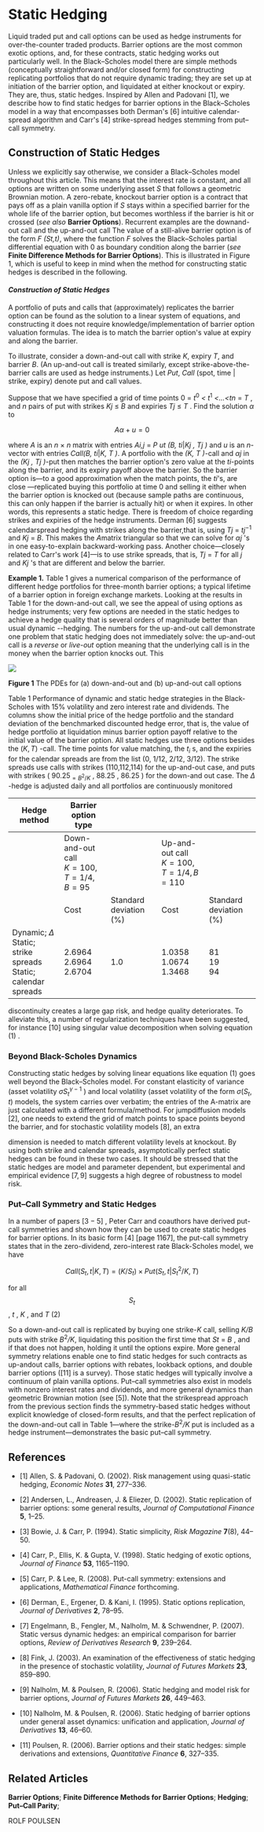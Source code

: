 # **Static Hedging**

Liquid traded put and call options can be used as hedge instruments for over-the-counter traded products. Barrier options are the most common exotic options, and, for these contracts, static hedging works out particularly well. In the Black–Scholes model there are simple methods (conceptually straightforward and/or closed form) for constructing replicating portfolios that do not require dynamic trading; they are set up at initiation of the barrier option, and liquidated at either knockout or expiry. They are, thus, static hedges. Inspired by Allen and Padovani [1], we describe how to find static hedges for barrier options in the Black–Scholes model in a way that encompasses both Derman's [6] intuitive calendar-spread algorithm and Carr's [4] strike-spread hedges stemming from put–call symmetry.

## **Construction of Static Hedges**

Unless we explicitly say otherwise, we consider a Black–Scholes model throughout this article. This means that the interest rate is constant, and all options are written on some underlying asset *S* that follows a geometric Brownian motion. A zero-rebate, knockout barrier option is a contract that pays off as a plain vanilla option if *S* stays within a specified barrier for the whole life of the barrier option, but becomes worthless if the barrier is hit or crossed (*see also* **Barrier Options**). Recurrent examples are the downand-out call and the up-and-out call The value of a still-alive barrier option is of the form *F (St,t)*, where the function *F* solves the Black–Scholes partial differential equation with 0 as boundary condition along the barrier (*see* **Finite Difference Methods for Barrier Options**). This is illustrated in Figure 1, which is useful to keep in mind when the method for constructing static hedges is described in the following.

#### *Construction of Static Hedges*

A portfolio of puts and calls that (approximately) replicates the barrier option can be found as the solution to a linear system of equations, and constructing it does not require knowledge/implementation of barrier option valuation formulas. The idea is to match the barrier option's value at expiry and along the barrier.

To illustrate, consider a down-and-out call with strike *K*, expiry *T*, and barrier *B*. (An up-and-out call is treated similarly, except strike-above-the-barrier calls are used as hedge instruments.) Let *Put*, *Call* (spot, time | strike, expiry) denote put and call values.

Suppose that we have specified a grid of time points 0 = *t*<sup>0</sup> *< t*<sup>1</sup> *<...<tn* = *T* , and *n* pairs of put with strikes *Kj* ≤ *B* and expiries *Tj* ≤ *T* . Find the solution *α* to

$$A\alpha + u = 0 \tag{1}$$

where *A* is an *n* × *n* matrix with entries *Ai,j* = *P ut (B, ti*|*Kj , Tj )* and *u* is an *n*-vector with entries *Call(B, ti*|*K, T )*. A portfolio with the *(K, T )*-call and *αj* in the *(Kj , Tj )*-put then matches the barrier option's zero value at the *ti*-points along the barrier, and its expiry payoff above the barrier. So the barrier option is—to a good approximation when the match points, the *ti*'s, are close —replicated buying this portfolio at time 0 and selling it either when the barrier option is knocked out (because sample paths are continuous, this can only happen if the barrier is actually hit) or when it expires. In other words, this represents a static hedge. There is freedom of choice regarding strikes and expiries of the hedge instruments. Derman [6] suggests calendarspread hedging with strikes along the barrier,that is, using *Tj* = *tj*<sup>−</sup><sup>1</sup> and *Kj* = *B*. This makes the *A*matrix triangular so that we can solve for *αj* 's in one easy-to-explain backward-working pass. Another choice—closely related to Carr's work [4]—is to use strike spreads, that is, *Tj* = *T* for all *j* and *Kj* 's that are different and below the barrier.

**Example 1.** Table 1 gives a numerical comparison of the performance of different hedge portfolios for three-month barrier options; a typical lifetime of a barrier option in foreign exchange markets. Looking at the results in Table 1 for the down-and-out call, we see the appeal of using options as hedge instruments; very few options are needed in the static hedges to achieve a hedge quality that is several orders of magnitude better than usual dynamic *-*-hedging. The numbers for the up-and-out call demonstrate one problem that static hedging does not immediately solve: the up-and-out call is a *reverse* or *live-out* option meaning that the underlying call is in the money when the barrier option knocks out. This

![](_page_1_Figure_1.jpeg)

**Figure 1** The PDEs for (a) down-and-out and (b) up-and-out call options

Table 1 Performance of dynamic and static hedge strategies in the Black-Scholes with 15% volatility and zero interest rate and dividends. The columns show the initial price of the hedge portfolio and the standard deviation of the benchmarked discounted hedge error, that is, the value of hedge portfolio at liquidation minus barrier option payoff relative to the initial value of the barrier option. All static hedges use three options besides the  $(K, T)$ -call. The time points for value matching, the  $t_i$ s, and the expiries for the calendar spreads are from the list (0, 1/12, 2/12, 3/12). The strike spreads use calls with strikes (110,112,114) for the up-and-out case, and puts with strikes ( $90.25_{=B^2/K}$ ,  $88.25$ ,  $86.25$ ) for the down-and out case. The  $\Delta$ -hedge is adjusted daily and all portfolios are continuously monitored

| Hedge method                                                            | Barrier option type                             |                        |                                                |                        |
|-------------------------------------------------------------------------|-------------------------------------------------|------------------------|------------------------------------------------|------------------------|
|                                                                         | Down-and-out call<br>$K = 100, T = 1/4, B = 95$ |                        | Up-and-out call<br>$K = 100, T = 1/4, B = 110$ |                        |
|                                                                         | Cost                                            | Standard deviation (%) | Cost                                           | Standard deviation (%) |
| Dynamic; $\Delta$<br>Static; strike spreads<br>Static; calendar spreads | 2.6964<br>2.6964<br>2.6704                      | 1.0                    | 1.0358<br>1.0674<br>1.3468                     | 81<br>19<br>94         |

discontinuity creates a large gap risk, and hedge quality deteriorates. To alleviate this, a number of regularization techniques have been suggested, for instance [10] using singular value decomposition when solving equation  $(1)$ .

### Beyond Black-Scholes Dynamics

Constructing static hedges by solving linear equations like equation (1) goes well beyond the Black–Scholes model. For constant elasticity of variance (asset volatility  $\sigma S_t^{\gamma-1}$ ) and local volatility (asset volatility of the form  $\sigma(S_t, t)$  models, the system carries over verbatim; the entries of the A-matrix are just calculated with a different formula/method. For jumpdiffusion models [2], one needs to extend the grid of match points to space points beyond the barrier, and for stochastic volatility models [8], an extra

dimension is needed to match different volatility levels at knockout. By using both strike and calendar spreads, asymptotically perfect static hedges can be found in these two cases. It should be stressed that the static hedges are model and parameter dependent, but experimental and empirical evidence  $[7, 9]$  suggests a high degree of robustness to model risk.

### **Put–Call Symmetry and Static Hedges**

In a number of papers  $[3-5]$ , Peter Carr and coauthors have derived put-call symmetries and shown how they can be used to create static hedges for barrier options. In its basic form [4] [page 1167], the put-call symmetry states that in the zero-dividend, zero-interest rate Black-Scholes model, we have

$$Call(S_t, t|K, T) = (K/S_t) \times Put(S_t, t|S_t^2/K, T)$$

for all 
$$S_t$$
,  $t$ ,  $K$ , and  $T$  (2)

So a down-and-out call is replicated by buying one strike-*K* call, selling *K/B* puts with strike *B*<sup>2</sup>*/K*, liquidating this position the first time that *St* = *B* , and if that does not happen, holding it until the options expire. More general symmetry relations enable one to find static hedges for such contracts as up-andout calls, barrier options with rebates, lookback options, and double barrier options ([11] is a survey). Those static hedges will typically involve a continuum of plain vanilla options. Put–call symmetries also exist in models with nonzero interest rates and dividends, and more general dynamics than geometric Brownian motion (see [5]). Note that the strikespread approach from the previous section finds the symmetry-based static hedges without explicit knowledge of closed-form results, and that the perfect replication of the down-and-out call in Table 1—where the strike-*B*<sup>2</sup>*/K* put is included as a hedge instrument—demonstrates the basic put–call symmetry.

## **References**

- [1] Allen, S. & Padovani, O. (2002). Risk management using quasi-static hedging, *Economic Notes* **31**, 277–336.
- [2] Andersen, L., Andreasen, J. & Eliezer, D. (2002). Static replication of barrier options: some general results, *Journal of Computational Finance* **5**, 1–25.

- [3] Bowie, J. & Carr, P. (1994). Static simplicity, *Risk Magazine* **7**(8), 44–50.
- [4] Carr, P., Ellis, K. & Gupta, V. (1998). Static hedging of exotic options, *Journal of Finance* **53**, 1165–1190.
- [5] Carr, P. & Lee, R. (2008). Put-call symmetry: extensions and applications, *Mathematical Finance* forthcoming.
- [6] Derman, E., Ergener, D. & Kani, I. (1995). Static options replication, *Journal of Derivatives* **2**, 78–95.
- [7] Engelmann, B., Fengler, M., Nalholm, M. & Schwendner, P. (2007). Static versus dynamic hedges: an empirical comparison for barrier options, *Review of Derivatives Research* **9**, 239–264.
- [8] Fink, J. (2003). An examination of the effectiveness of static hedging in the presence of stochastic volatility, *Journal of Futures Markets* **23**, 859–890.
- [9] Nalholm, M. & Poulsen, R. (2006). Static hedging and model risk for barrier options, *Journal of Futures Markets* **26**, 449–463.
- [10] Nalholm, M. & Poulsen, R. (2006). Static hedging of barrier options under general asset dynamics: unification and application, *Journal of Derivatives* **13**, 46–60.
- [11] Poulsen, R. (2006). Barrier options and their static hedges: simple derivations and extensions, *Quantitative Finance* **6**, 327–335.

## **Related Articles**

**Barrier Options**; **Finite Difference Methods for Barrier Options**; **Hedging**; **Put–Call Parity**;

ROLF POULSEN